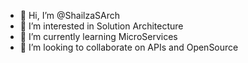- 👋 Hi, I’m @ShailzaSArch
- 👀 I’m interested in Solution Architecture
- 🌱 I’m currently learning MicroServices
- 💞️ I’m looking to collaborate on APIs and OpenSource


<!---
ShailzaSArch/ShailzaSArch is a ✨ special ✨ repository because its `README.md` (this file) appears on your GitHub profile.
You can click the Preview link to take a look at your changes.
--->
